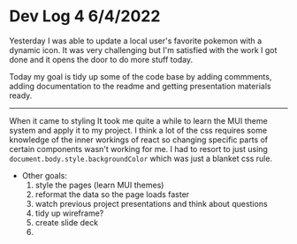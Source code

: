 # Dev Log 4 6/4/2022

Yesterday I was able to update a local user's favorite pokemon with a dynamic icon. It was very challenging but I'm satisfied with the work I got done and it opens the door to do more stuff today.

Today my goal is tidy up some of the code base by adding commments, adding documentation to the readme and getting presentation materials ready.

_________________________

When it came to styling It took me quite a while to learn the MUI theme system and apply it to my project. I think a lot of the css requires some knowledge of the inner workings of react so changing specific parts of certain components wasn't working for me. I had to resort to just using `document.body.style.backgroundColor` which was just a blanket css rule.







- Other goals:
  1. style the pages (learn MUI themes)
  2. reformat the data so the page loads faster
  3. watch previous project presentations and think about questions
  4. tidy up wireframe?
  5. create slide deck
  6. 